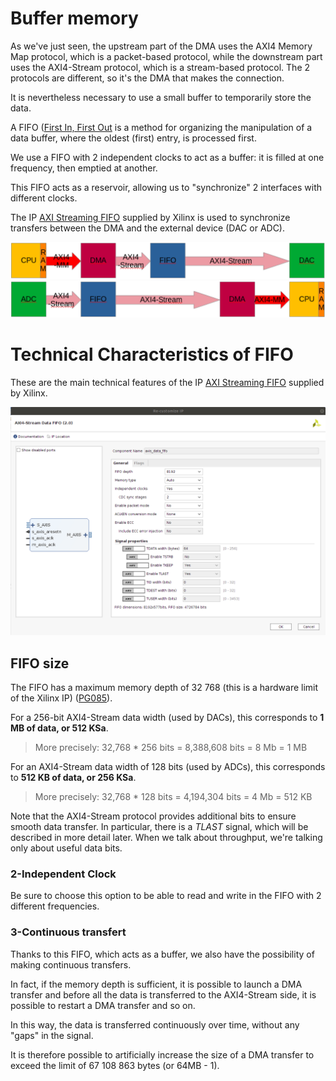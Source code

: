 # Buffer memory

As we've just seen, the upstream part of the DMA uses the AXI4 Memory Map protocol, which is a packet-based protocol, while the downstream part uses the AXI4-Stream protocol, which is a stream-based protocol.
The 2 protocols are different, so it's the DMA that makes the connection.

It is nevertheless necessary to use a small buffer to temporarily store the data.

A FIFO ([First In, First Out](https://en.wikipedia.org/wiki/FIFO_(computing_and_electronics)) is a method for organizing the manipulation of a data buffer, where the oldest (first) entry, is processed first.

We use a FIFO with 2 independent clocks to act as a buffer: it is filled at one frequency, then emptied at another.

This FIFO acts as a reservoir, allowing us to "synchronize" 2 interfaces with different clocks.

The IP [AXI Streaming FIFO](https://www.xilinx.com/products/intellectual-property/axi_fifo.html) supplied by Xilinx is used to synchronize transfers between the DMA and the external device (DAC or ADC).

![AWG_FIFO](./../images/AWG_FIFO.png?raw=true "Disposition de la FIFO dans l'architecture de l'AWG")
![DGTZ_FIFO](./../images/DGTZ_FIFO.png?raw=true "Disposition de la FIFO dans l'architecture du DGTZ")

# Technical Characteristics of FIFO

These are the main technical features of the IP [AXI Streaming FIFO](https://www.xilinx.com/products/intellectual-property/axi_fifo.html) supplied by Xilinx.

![FIFO](./images/FIFO.png?raw=true "AXI Streaming FIFO Xilinx IP")

## FIFO size

The FIFO has a maximum memory depth of 32 768 (this is a hardware limit of the Xilinx IP) ([PG085](https://docs.xilinx.com/r/en-US/pg085-axi4stream-infrastructure)).

For a 256-bit AXI4-Stream data width (used by DACs), this corresponds to **1 MB of data, or 512 KSa**.

> More precisely: 32,768 * 256 bits = 8,388,608 bits = 8 Mb = 1 MB

For an AXI4-Stream data width of 128 bits (used by ADCs), this corresponds to **512 KB of data, or 256 KSa**.

> More precisely: 32,768 * 128 bits = 4,194,304 bits = 4 Mb = 512 KB

Note that the AXI4-Stream protocol provides additional bits to ensure smooth data transfer.
In particular, there is a _TLAST_ signal, which will be described in more detail later.
When we talk about throughput, we're talking only about useful data bits.








### 2-Independent Clock

Be sure to choose this option to be able to read and write in the FIFO with 2 different frequencies.


### 3-Continuous transfert

Thanks to this FIFO, which acts as a buffer, we also have the possibility of making continuous transfers. 

In fact, if the memory depth is sufficient, it is possible to launch a DMA transfer and before all the data is transferred to the AXI4-Stream side, it is possible to restart a DMA transfer and so on. 

In this way, the data is transferred continuously over time, without any "gaps" in the signal. 

It is therefore possible to artificially increase the size of a DMA transfer to exceed the limit of 67 108 863 bytes (or 64MB - 1).

